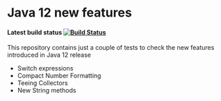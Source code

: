 # Java 12 new features
#### Latest build status [![Build Status](https://travis-ci.org/carloshh/java12-features.svg?branch=master)](https://travis-ci.org/carloshh/java12-features)

This repository contains just a couple of tests to check the new features introduced in Java 12 release
- Switch expressions
- Compact Number Formatting
- Teeing Collectors
- New String methods
